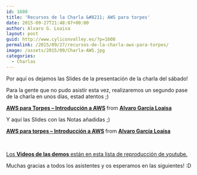 ```yaml
---
id: 1608
title: 'Recursos de la Charla &#8211; AWS para torpes'
date: 2015-09-27T21:48:07+00:00
author: Alvaro G. Loaisa
layout: post
guid: http://www.cyliconvalley.es/?p=1608
permalink: /2015/09/27/recursos-de-la-charla-aws-para-torpes/
image: /assets/2015/09/Charla-AWS.jpg
categories:
  - Charlas
---
```

Por aquí os dejamos las Slides de la presentación de la charla del sábado!

Para la gente que no pudo asistir esta vez, realizaremos un segundo pase de la charla en unos días, estad atentos ;)



<div style="margin-bottom: 5px;">
  <strong> <a title="AWS para Torpes - Introducción a AWS" href="//www.slideshare.net/loaisa/introduccion-aws" target="_blank">AWS para Torpes &#8211; Introducción a AWS</a> </strong> from <strong><a href="//www.slideshare.net/loaisa" target="_blank">Alvaro García Loaisa</a></strong>
</div>

Y aquí las Slides con las Notas añadidas ;)



<div style="margin-bottom: 5px;">
  <strong> <a title="AWS para torpes - Introducción a AWS" href="//www.slideshare.net/loaisa/aws-para-torpes-introduccin-a-aws" target="_blank">AWS para torpes &#8211; Introducción a AWS</a> </strong> from <strong><a href="//www.slideshare.net/loaisa" target="_blank">Alvaro García Loaisa</a></strong>
</div>

&nbsp;

<a href="https://www.youtube.com/playlist?list=PL3428DhnIPQrv7MspVuU70iSD8IQF4avN" target="_blank">Los <strong>Videos de las demos</strong> están en esta lista de reproducción de youtube.</a>

Muchas gracias a todos los asistentes y os esperamos en las siguientes! :D